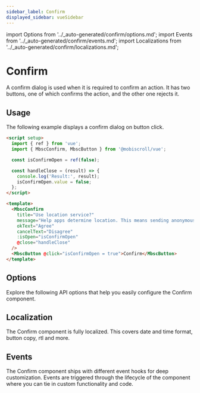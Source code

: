 ```yaml
---
sidebar_label: Confirm
displayed_sidebar: vueSidebar
---
```


import Options from '../\_auto-generated/confirm/options.md';
import Events from '../\_auto-generated/confirm/events.md';
import Localizations from '../\_auto-generated/confirm/localizations.md';

# Confirm

A confirm dialog is used when it is required to confirm an action.
It has two buttons, one of which confirms the action, and the other one rejects it.

## Usage

The following example displays a confirm dialog on button click.

```html
<script setup>
  import { ref } from 'vue';
  import { MbscConfirm, MbscButton } from '@mobiscroll/vue';

  const isConfirmOpen = ref(false);

  const handleClose = (result) => {
    console.log('Result:', result);
    isConfirmOpen.value = false;
  };
</script>

<template>
  <MbscConfirm
    title="Use location service?"
    message="Help apps determine location. This means sending anonymous location data, even when no apps are running."
    okText="Agree"
    cancelText="Disagree"
    :isOpen="isConfirmOpen"
    @close="handleClose"
  />
  <MbscButton @click="isConfirmOpen = true">Confirm</MbscButton>
</template>
```

<div className="option-list">

## Options
Explore the following API options that help you easily configure the Confirm component.

<Options />

## Localization
The Confirm component is fully localized. This covers date and time format, button copy, rtl and more.

<Localizations />

## Events
The Confirm component ships with different event hooks for deep customization. Events are triggered through the lifecycle of the component where you can tie in custom functionality and code.

<Events />

</div>
